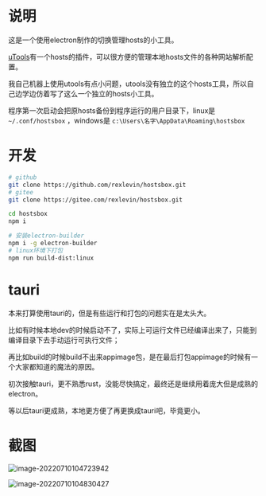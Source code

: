 # 说明

这是一个使用electron制作的切换管理hosts的小工具。

[uTools](https://u.tools/)有一个hosts的插件，可以很方便的管理本地hosts文件的各种网站解析配置。

我自己机器上使用utools有点小问题，utools没有独立的这个hosts工具，所以自己边学边仿着写了这么一个独立的hosts小工具。

程序第一次启动会把原hosts备份到程序运行的用户目录下，linux是 `~/.conf/hostsbox` ，windows是 `c:\Users\名字\AppData\Roaming\hostsbox`

# 开发

```bash
# github
git clone https://github.com/rexlevin/hostsbox.git
# gitee
git clone https://gitee.com/rexlevin/hostsbox.git

cd hostsbox
npm i

# 安装electron-builder
npm i -g electron-builder
# linux环境下打包
npm run build-dist:linux
```

# tauri

本来打算使用tauri的，但是有些运行和打包的问题实在是太头大。

比如有时候本地dev的时候启动不了，实际上可运行文件已经编译出来了，只能到编译目录下去手动运行可执行文件；

再比如build的时候build不出来appimage包，是在最后打包appimage的时候有一个大家都知道的魔法的原因。

初次接触tauri，更不熟悉rust，没能尽快搞定，最终还是继续用着庞大但是成熟的electron。

等以后tauri更成熟，本地更方便了再更换成tauri吧，毕竟更小。

# 截图

![image-20220710104723942](https://imgbd.r-xnoro.com//image-20220710104723942.png)

![image-20220710104830427](https://imgbd.r-xnoro.com//image-20220710104830427.png)
